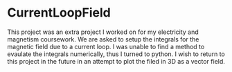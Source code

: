 # CurrentLoopField
This project was an extra project I worked on for my electricity and magnetism coursework. We are asked to setup the integrals for the magnetic field due to a current loop. I was unable to find a method to evaulate the integrals numerically, thus I turned to python. I wish to return to this project in the future in an attempt to plot the filed in 3D as a vector field.
